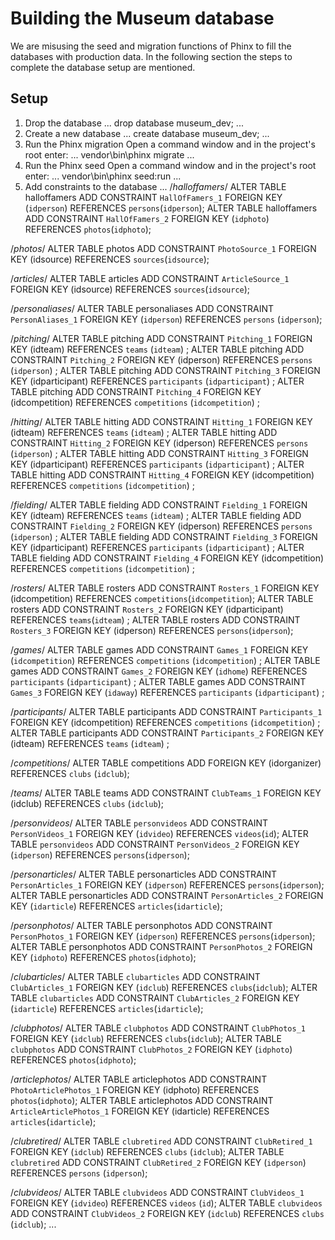 # Building the Museum database 

We are misusing the seed and migration functions of Phinx to fill the databases with production data. In the following section the steps to complete the database setup are mentioned.

## Setup
1. Drop the database 
...
drop database museum_dev;
...
2. Create a new database 
...
create database museum_dev;
...
3. Run the Phinx migration 
Open a command window and in the project's root enter:
...
vendor\bin\phinx migrate
...
4. Run the Phinx seed 
Open a command window and in the project's root enter:
...
vendor\bin\phinx seed:run
...
5. Add constraints to the database
...
/*halloffamers*/
ALTER TABLE halloffamers ADD CONSTRAINT `HallOfFamers_1` FOREIGN KEY (`idperson`) REFERENCES `persons`(`idperson`);
ALTER TABLE halloffamers ADD CONSTRAINT `HallOfFamers_2` FOREIGN KEY (`idphoto`) REFERENCES `photos`(`idphoto`);

/*photos*/
ALTER TABLE photos ADD CONSTRAINT `PhotoSource_1` FOREIGN KEY (idsource) REFERENCES `sources`(`idsource`);

/*articles*/
ALTER TABLE articles ADD CONSTRAINT `ArticleSource_1` FOREIGN KEY (idsource) REFERENCES `sources`(`idsource`);

/*personaliases*/
ALTER TABLE personaliases ADD CONSTRAINT `PersonAliases_1` FOREIGN KEY (`idperson`) REFERENCES `persons` (`idperson`);

/*pitching*/
ALTER TABLE pitching ADD CONSTRAINT `Pitching_1` FOREIGN KEY (idteam) REFERENCES `teams` (`idteam`) ;
ALTER TABLE pitching ADD CONSTRAINT `Pitching_2` FOREIGN KEY (idperson) REFERENCES `persons` (`idperson`) ;
ALTER TABLE pitching ADD CONSTRAINT `Pitching_3` FOREIGN KEY (idparticipant) REFERENCES `participants` (`idparticipant`) ;
ALTER TABLE pitching ADD CONSTRAINT `Pitching_4` FOREIGN KEY (idcompetition) REFERENCES `competitions` (`idcompetition`) ;

/*hitting*/
ALTER TABLE hitting ADD CONSTRAINT `Hitting_1` FOREIGN KEY (idteam) REFERENCES `teams` (`idteam`) ;
ALTER TABLE hitting ADD CONSTRAINT `Hitting_2` FOREIGN KEY (idperson) REFERENCES `persons` (`idperson`) ;
ALTER TABLE hitting ADD CONSTRAINT `Hitting_3` FOREIGN KEY (idparticipant) REFERENCES `participants` (`idparticipant`) ;
ALTER TABLE hitting ADD CONSTRAINT `Hitting_4` FOREIGN KEY (idcompetition) REFERENCES `competitions` (`idcompetition`) ;

/*fielding*/
ALTER TABLE fielding ADD CONSTRAINT `Fielding_1` FOREIGN KEY (idteam) REFERENCES `teams` (`idteam`) ;
ALTER TABLE fielding ADD CONSTRAINT `Fielding_2` FOREIGN KEY (idperson) REFERENCES `persons` (`idperson`) ;
ALTER TABLE fielding ADD CONSTRAINT `Fielding_3` FOREIGN KEY (idparticipant) REFERENCES `participants` (`idparticipant`) ;
ALTER TABLE fielding ADD CONSTRAINT `Fielding_4` FOREIGN KEY (idcompetition) REFERENCES `competitions` (`idcompetition`) ;

/*rosters*/
ALTER TABLE rosters ADD CONSTRAINT `Rosters_1` FOREIGN KEY (idcompetition) REFERENCES `competitions`(`idcompetition`);
ALTER TABLE rosters ADD CONSTRAINT `Rosters_2` FOREIGN KEY (idparticipant) REFERENCES `teams`(`idteam`) ;
ALTER TABLE rosters ADD CONSTRAINT `Rosters_3` FOREIGN KEY (idperson) REFERENCES `persons`(`idperson`);

/*games*/
ALTER TABLE games ADD CONSTRAINT `Games_1` FOREIGN KEY (`idcompetition`) REFERENCES `competitions` (`idcompetition`) ;
ALTER TABLE games ADD CONSTRAINT `Games_2` FOREIGN KEY (`idhome`) REFERENCES `participants` (`idparticipant`) ;
ALTER TABLE games ADD CONSTRAINT `Games_3` FOREIGN KEY (`idaway`) REFERENCES `participants` (`idparticipant`) ;

/*participants*/
ALTER TABLE participants ADD CONSTRAINT `Participants_1` FOREIGN KEY (idcompetition) REFERENCES `competitions` (`idcompetition`) ;
ALTER TABLE participants ADD CONSTRAINT `Participants_2` FOREIGN KEY (idteam) REFERENCES `teams` (`idteam`) ;

/*competitions*/
ALTER TABLE competitions ADD FOREIGN KEY (idorganizer) REFERENCES `clubs` (`idclub`);

/*teams*/
ALTER TABLE teams ADD CONSTRAINT `ClubTeams_1` FOREIGN KEY (idclub) REFERENCES `clubs` (`idclub`);

/*personvideos*/
ALTER TABLE `personvideos` ADD CONSTRAINT `PersonVideos_1` FOREIGN KEY (`idvideo`) REFERENCES `videos`(`id`);
ALTER TABLE `personvideos` ADD CONSTRAINT `PersonVideos_2` FOREIGN KEY (`idperson`) REFERENCES `persons`(`idperson`);

/*personarticles*/
ALTER TABLE personarticles ADD CONSTRAINT `PersonArticles_1` FOREIGN KEY (`idperson`) REFERENCES `persons`(`idperson`);
ALTER TABLE personarticles ADD CONSTRAINT `PersonArticles_2` FOREIGN KEY (`idarticle`) REFERENCES `articles`(`idarticle`);

/*personphotos*/
ALTER TABLE personphotos ADD CONSTRAINT `PersonPhotos_1` FOREIGN KEY (`idperson`) REFERENCES `persons`(`idperson`);
ALTER TABLE personphotos ADD CONSTRAINT `PersonPhotos_2` FOREIGN KEY (`idphoto`) REFERENCES `photos`(`idphoto`);

/*clubarticles*/
ALTER TABLE `clubarticles` ADD CONSTRAINT `ClubArticles_1` FOREIGN KEY (`idclub`) REFERENCES `clubs`(`idclub`);
ALTER TABLE `clubarticles` ADD CONSTRAINT `ClubArticles_2` FOREIGN KEY (`idarticle`) REFERENCES `articles`(`idarticle`);

/*clubphotos*/
ALTER TABLE `clubphotos` ADD CONSTRAINT `ClubPhotos_1` FOREIGN KEY (`idclub`) REFERENCES `clubs`(`idclub`);
ALTER TABLE `clubphotos` ADD CONSTRAINT `ClubPhotos_2` FOREIGN KEY (`idphoto`) REFERENCES `photos`(`idphoto`);

/*articlephotos*/
ALTER TABLE articlephotos ADD CONSTRAINT `PhotoArticlePhotos_1` FOREIGN KEY (idphoto) REFERENCES `photos`(`idphoto`);
ALTER TABLE articlephotos ADD CONSTRAINT `ArticleArticlePhotos_1` FOREIGN KEY (idarticle) REFERENCES `articles`(`idarticle`);

/*clubretired*/
ALTER TABLE `clubretired` ADD CONSTRAINT `ClubRetired_1` FOREIGN KEY (`idclub`) REFERENCES `clubs` (`idclub`);
ALTER TABLE `clubretired` ADD CONSTRAINT `ClubRetired_2` FOREIGN KEY (`idperson`) REFERENCES `persons` (`idperson`);

/*clubvideos*/
ALTER TABLE `clubvideos` ADD CONSTRAINT `ClubVideos_1` FOREIGN KEY (`idvideo`) REFERENCES `videos` (`id`);
ALTER TABLE `clubvideos` ADD CONSTRAINT `ClubVideos_2` FOREIGN KEY (`idclub`) REFERENCES `clubs` (`idclub`);
...


